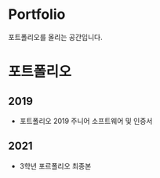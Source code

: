# Portfolio
포트폴리오를 올리는 공간입니다.

# 포트폴리오

## 2019
- 포트폴리오 2019 주니어 소프트웨어 및 인증서

## 2021
- 3학년 포르폴리오 최종본

